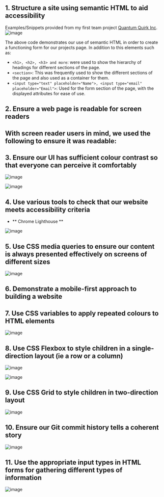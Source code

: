 ## 1. Structure a site using semantic HTML to aid accessibility
Examples/Snippets provided from my first team project [Quantum Quirk Inc](fac29a.github.io/QuantumQuirkInc./).
![image](https://github.com/FAC29A/Daniel-portfolio/assets/113857314/f40c7f7e-eb15-4e99-8828-e5e0d3a7b318)

The above code demonstrates our use of semantic HTML in order to create a functioning form for our projects page. In addition to this elements such as:
- `<h1>, <h2>, <h3> and more`: were used to show the hierarchy of headings for different sections of the page.
- `<section>`: This was frequently used to show the different sections of the page and also used as a container for them.
- `<input type="text" placeholder="Name">, <input type="email" placeholder="Email">`: Used for the form section of the page, with the displayed attributes for ease of use. 


## 2. Ensure a web page is readable for screen readers

With screen reader users in mind, we used the following to ensure it was readable:
- 

## 3. Ensure our UI has sufficient colour contrast so that everyone can perceive it comfortably

![image](https://github.com/FAC29A/Daniel-portfolio/assets/113857314/c3111bd3-1ce2-4137-9045-4beeeb3181d4)

![image](https://github.com/FAC29A/Daniel-portfolio/assets/113857314/e06c0b2f-90df-4f1e-99f8-0782b8b83980)


## 4. Use various tools to check that our website meets accessibility criteria

- ** Chrome Lighthouse **

![image](https://github.com/FAC29A/Daniel-portfolio/assets/113857314/534cdf50-9c5e-4ca0-b906-3e48f198fbcb)


## 5. Use CSS media queries to ensure our content is always presented effectively on screens of different sizes

![image](https://github.com/FAC29A/Daniel-portfolio/assets/113857314/41e25629-a4e5-4078-ad66-d943ec10a834)


## 6. Demonstrate a mobile-first approach to building a website

## 7. Use CSS variables to apply repeated colours to HTML elements

![image](https://github.com/FAC29A/Daniel-portfolio/assets/113857314/a59c21d6-b78d-4328-b005-21b73004fe10)

## 8. Use CSS Flexbox to style children in a single-direction layout (ie a row or a column)

![image](https://github.com/FAC29A/Daniel-portfolio/assets/113857314/c1640871-192f-4845-b5bc-bd11aafa9aa9)

![image](https://github.com/FAC29A/Daniel-portfolio/assets/113857314/54cfa700-7947-4184-b3a8-a2d4928cf366)


## 9. Use CSS Grid to style children in two-direction layout

![image](https://github.com/FAC29A/Daniel-portfolio/assets/113857314/930a5944-cc93-43a7-8468-1a6bd7693fa8)


## 10. Ensure our Git commit history tells a coherent story

![image](https://github.com/FAC29A/Daniel-portfolio/assets/113857314/a204e17a-5ca1-49ea-82ad-e7d2c3ae5127)


## 11. Use the appropriate input types in HTML forms for gathering different types of information

![image](https://github.com/FAC29A/Daniel-portfolio/assets/113857314/ac31b044-60dc-4e1e-9756-77283b332abe)

